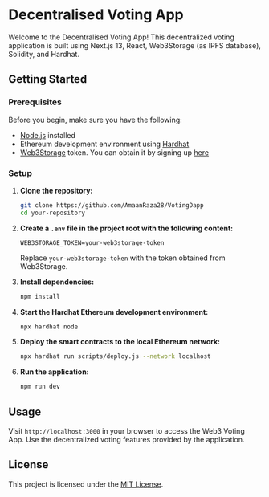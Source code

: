# Decentralised Voting App


Welcome to the Decentralised Voting App! This decentralized voting application is built using Next.js 13, React, Web3Storage (as IPFS database), Solidity, and Hardhat.

## Getting Started

### Prerequisites

Before you begin, make sure you have the following:

- [Node.js](https://nodejs.org/) installed
- Ethereum development environment using [Hardhat](https://hardhat.org/)
- [Web3Storage](https://web3.storage/) token. You can obtain it by signing up [here](https://web3.storage/login)

### Setup

1. **Clone the repository:**

    ```bash
    git clone https://github.com/AmaanRaza28/VotingDapp
    cd your-repository
    ```

2. **Create a `.env` file in the project root with the following content:**

    ```env
    WEB3STORAGE_TOKEN=your-web3storage-token
    ```

    Replace `your-web3storage-token` with the token obtained from Web3Storage.

3. **Install dependencies:**

    ```bash
    npm install
    ```

4. **Start the Hardhat Ethereum development environment:**

    ```bash
    npx hardhat node
    ```

5. **Deploy the smart contracts to the local Ethereum network:**

    ```bash
    npx hardhat run scripts/deploy.js --network localhost
    ```

6. **Run the application:**

    ```bash
    npm run dev
    ```

## Usage

Visit `http://localhost:3000` in your browser to access the Web3 Voting App. Use the decentralized voting features provided by the application.

## License

This project is licensed under the [MIT License](LICENSE).
